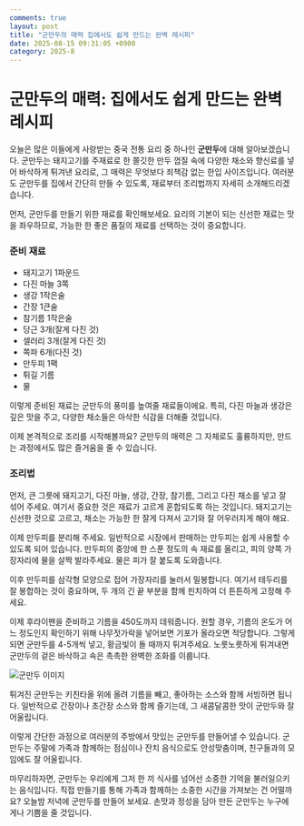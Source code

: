 ```yaml
---
comments: true
layout: post
title: "군만두의 매력 집에서도 쉽게 만드는 완벽 레시피"
date: 2025-08-15 09:31:05 +0900
category: 2025-8
---
```


# 군만두의 매력: 집에서도 쉽게 만드는 완벽 레시피

오늘은 많은 이들에게 사랑받는 중국 전통 요리 중 하나인 **군만두**에 대해 알아보겠습니다. 군만두는 돼지고기를 주재료로 한 쫄깃한 만두 껍질 속에 다양한 채소와 향신료를 넣어 바삭하게 튀겨낸 요리로, 그 매력은 무엇보다 죄책감 없는 한입 사이즈입니다. 여러분도 군만두를 집에서 간단히 만들 수 있도록, 재료부터 조리법까지 자세히 소개해드리겠습니다.

먼저, 군만두를 만들기 위한 재료를 확인해보세요. 요리의 기본이 되는 신선한 재료는 맛을 좌우하므로, 가능한 한 좋은 품질의 재료를 선택하는 것이 중요합니다.

### 준비 재료
- 돼지고기 1파운드
- 다진 마늘 3쪽
- 생강 1작은술
- 간장 1큰술
- 참기름 1작은술
- 당근 3개(잘게 다진 것)
- 셀러리 3개(잘게 다진 것)
- 쪽파 6개(다진 것)
- 만두피 1팩
- 튀길 기름
- 물

이렇게 준비된 재료는 군만두의 풍미를 높여줄 재료들이에요. 특히, 다진 마늘과 생강은 깊은 맛을 주고, 다양한 채소들은 아삭한 식감을 더해줄 것입니다.

이제 본격적으로 조리를 시작해볼까요? 군만두의 매력은 그 자체로도 훌륭하지만, 만드는 과정에서도 많은 즐거움을 줄 수 있습니다.

### 조리법
먼저, 큰 그릇에 돼지고기, 다진 마늘, 생강, 간장, 참기름, 그리고 다진 채소를 넣고 잘 섞어 주세요. 여기서 중요한 것은 재료가 고르게 혼합되도록 하는 것입니다. 돼지고기는 신선한 것으로 고르고, 채소는 가능한 한 잘게 다져서 고기와 잘 어우러지게 해야 해요.

이제 만두피를 분리해 주세요. 일반적으로 시장에서 판매하는 만두피는 쉽게 사용할 수 있도록 되어 있습니다. 만두피의 중앙에 한 스푼 정도의 속 재료를 올리고, 피의 양쪽 가장자리에 물을 살짝 발라주세요. 물은 피가 잘 붙도록 도와줍니다.

이후 만두피를 삼각형 모양으로 접어 가장자리를 눌러서 밀봉합니다. 여기서 테두리를 잘 봉합하는 것이 중요하며, 두 개의 긴 끝 부분을 함께 핀치하여 더 튼튼하게 고정해 주세요. 

이제 후라이팬을 준비하고 기름을 450도까지 데워줍니다. 원할 경우, 기름의 온도가 어느 정도인지 확인하기 위해 나무젓가락을 넣어보면 기포가 올라오면 적당합니다. 그렇게 되면 군만두를 4-5개씩 넣고, 황금빛이 돌 때까지 튀겨주세요. 노릇노릇하게 튀겨내면 군만두의 겉은 바삭하고 속은 촉촉한 완벽한 조화를 이룹니다.

![군만두 이미지](https://www.themealdb.com/images/media/meals/1525876468.jpg)

튀겨진 군만두는 키친타올 위에 올려 기름을 빼고, 좋아하는 소스와 함께 서빙하면 됩니다. 일반적으로 간장이나 초간장 소스와 함께 즐기는데, 그 새콤달콤한 맛이 군만두와 잘 어울립니다.

이렇게 간단한 과정으로 여러분의 주방에서 맛있는 군만두를 만들어낼 수 있습니다. 군만두는 주말에 가족과 함께하는 점심이나 잔치 음식으로도 안성맞춤이며, 친구들과의 모임에도 잘 어울립니다. 

마무리하자면, 군만두는 우리에게 그저 한 끼 식사를 넘어선 소중한 기억을 불러일으키는 음식입니다. 직접 만들기를 통해 가족과 함께하는 소중한 시간을 가져보는 건 어떨까요? 오늘밤 저녁에 군만두를 만들어 보세요. 손맛과 정성을 담아 만든 군만두는 누구에게나 기쁨을 줄 것입니다.